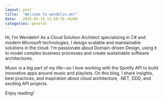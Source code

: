 ```yaml
---
layout: post
title:  "Welcome to wendelin.me!"
date:   2025-05-18 13:50:18 +0200
categories: general
---
```


Hi, I'm Wendelin! As a Cloud Solution Architect specializing in C# and modern Microsoft technologies, I design scalable and maintainable solutions in the cloud. I'm passionate about Domain-driven Design, using it to model complex business processes and create sustainable software architectures.

Music is a big part of my life—so I love working with the Spotify API to build innovative apps around music and playlists. On this blog, I share insights, best practices, and inspiration about cloud architecture, .NET, DDD, and exciting API projects.

Enjoy reading!
